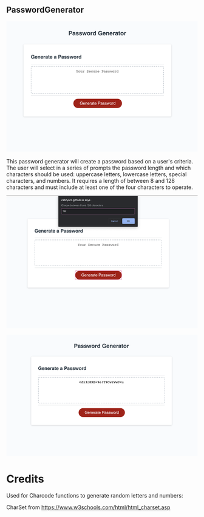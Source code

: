 ## PasswordGenerator

![](images/1.png)

This password generator will create a password based on a user's criteria. The user will select in a series of prompts the password length and which characters should be used: uppercase letters, lowercase letters, special characters, and numbers. It requires a length of between 8 and 128 characters and must include at least one of the four characters to operate. 

![](images/2.png)

![](images/3.png)

# Credits

Used for Charcode functions to generate random letters and numbers:

CharSet from https://www.w3schools.com/html/html_charset.asp
